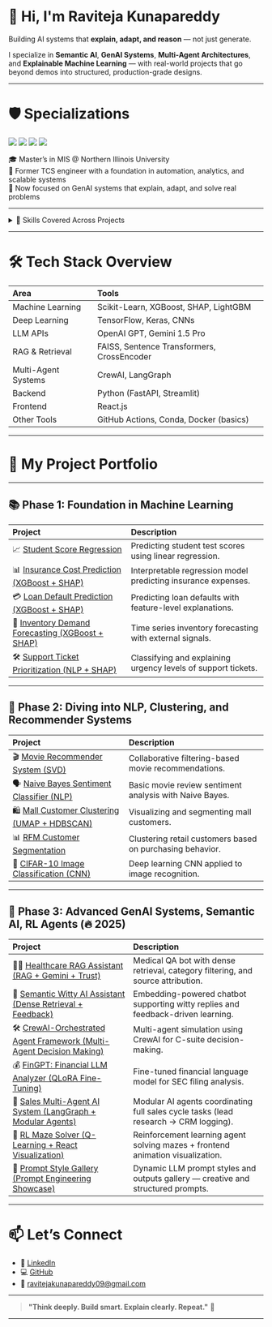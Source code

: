 

# 👋 Hi, I'm Raviteja Kunapareddy

Building AI systems that **explain, adapt, and reason** — not just generate.

I specialize in **Semantic AI**, **GenAI Systems**, **Multi-Agent Architectures**, and **Explainable Machine Learning** — with real-world projects that go beyond demos into structured, production-grade designs.

---

# 🛡️ Specializations

<img src="https://img.shields.io/badge/ML-End_to_End-green?style=flat-square"/>  
<img src="https://img.shields.io/badge/NLP-Structured_Text-blue?style=flat-square"/>  
<img src="https://img.shields.io/badge/GenAI-RAG_+_Agents-purple?style=flat-square"/>  
<img src="https://img.shields.io/badge/Explainability-SHAP_Deep-orange?style=flat-square"/>

🎓 Master’s in MIS @ Northern Illinois University  
💼 Former TCS engineer with a foundation in automation, analytics, and scalable systems  
🚀 Now focused on GenAI systems that explain, adapt, and solve real problems

---

<details>
<summary>🧠 Skills Covered Across Projects</summary>

- ✅ Machine Learning (XGBoost, SHAP Explainability)
- ✅ Deep Learning (CNNs, Fine-tuning LLMs with QLoRA)
- ✅ Semantic Search (Sentence Transformers, FAISS)
- ✅ RAG Systems (Dense + Filtered Retrieval Pipelines)
- ✅ Multi-Agent Coordination (CrewAI, LangGraph)
- ✅ RL Agents (Q-Learning, Policy Extraction, Visualization)
- ✅ Frontend Integrations (React + LLM APIs)
- ✅ Prompt Engineering Playgrounds

</details>

---

# 🛠️ Tech Stack Overview

| Area | Tools |
|:-----|:------|
| Machine Learning | Scikit-Learn, XGBoost, SHAP, LightGBM |
| Deep Learning | TensorFlow, Keras, CNNs |
| LLM APIs | OpenAI GPT, Gemini 1.5 Pro |
| RAG & Retrieval | FAISS, Sentence Transformers, CrossEncoder |
| Multi-Agent Systems | CrewAI, LangGraph |
| Backend | Python (FastAPI, Streamlit) |
| Frontend | React.js |
| Other Tools | GitHub Actions, Conda, Docker (basics) |

---

# 🧩 My Project Portfolio

---

## 📚 Phase 1: Foundation in Machine Learning

| Project | Description |
|:--------|:------------|
| 📈 [Student Score Regression](./student-score-regression.md) | Predicting student test scores using linear regression. |
| 📊 [Insurance Cost Prediction (XGBoost + SHAP)](./insurance-cost-xgboost.md) | Interpretable regression model predicting insurance expenses. |
| 💳 [Loan Default Prediction (XGBoost + SHAP)](./loan-default-prediction-shap.md) | Predicting loan defaults with feature-level explanations. |
| 🛒 [Inventory Demand Forecasting (XGBoost + SHAP)](./inventory-demand-forecasting-shap.md) | Time series inventory forecasting with external signals. |
| 🛠️ [Support Ticket Prioritization (NLP + SHAP)](./support-ticket-priority-nlp.md) | Classifying and explaining urgency levels of support tickets. |

---

## 🧠 Phase 2: Diving into NLP, Clustering, and Recommender Systems

| Project | Description |
|:--------|:------------|
| 🎬 [Movie Recommender System (SVD)](./movie-recommender-svd.md) | Collaborative filtering-based movie recommendations. |
| 🗣️ [Naive Bayes Sentiment Classifier (NLP)](./naive-bayes-sentiment-nlp.md) | Basic movie review sentiment analysis with Naive Bayes. |
| 🛍️ [Mall Customer Clustering (UMAP + HDBSCAN)](./mall-customer-clustering.md) | Visualizing and segmenting mall customers. |
| 📊 [RFM Customer Segmentation](./rfm-customer-segmentation.md) | Clustering retail customers based on purchasing behavior. |
| 🧪 [CIFAR-10 Image Classification (CNN)](./cifar10-image-classification-cnn.md) | Deep learning CNN applied to image recognition. |

---

## 🚀 Phase 3: Advanced GenAI Systems, Semantic AI, RL Agents (🔥 2025)

| Project | Description |
|:--------|:------------|
| 🧑‍⚕️ [Healthcare RAG Assistant (RAG + Gemini + Trust)](./rag-healthcare-assistant.md) | Medical QA bot with dense retrieval, category filtering, and source attribution. |
| 🤖 [Semantic Witty AI Assistant (Dense Retrieval + Feedback)](./semantic-witty-ai-assistant.md) | Embedding-powered chatbot supporting witty replies and feedback-driven learning. |
| 🛠️ [CrewAI-Orchestrated Agent Framework (Multi-Agent Decision Making)](./CrewAI-Orchestrated-Agent-Framework.md) | Multi-agent simulation using CrewAI for C-suite decision-making. |
| 💰 [FinGPT: Financial LLM Analyzer (QLoRA Fine-Tuning)](./fingpt-financial-llm-analyzer.md) | Fine-tuned financial language model for SEC filing analysis. |
| 🎯 [Sales Multi-Agent AI System (LangGraph + Modular Agents)](./Sales-Multi-Agent-AI.md) | Modular AI agents coordinating full sales cycle tasks (lead research → CRM logging). |
| 🧩 [RL Maze Solver (Q-Learning + React Visualization)](./rl-maze-solver.md) | Reinforcement learning agent solving mazes + frontend animation visualization. |
| 🎨 [Prompt Style Gallery (Prompt Engineering Showcase)](./prompt-style-gallery.md) | Dynamic LLM prompt styles and outputs gallery — creative and structured prompts. |

---

# 📫 Let’s Connect

- 💼 [LinkedIn](https://www.linkedin.com/in/ravi-kunapareddy/)  
- 💻 [GitHub](https://github.com/RaviKunapareddy)  
- 📧 [ravitejakunapareddy09@gmail.com](mailto:ravitejakunapareddy09@gmail.com)

---

> **"Think deeply. Build smart. Explain clearly. Repeat."** 🚀

---
